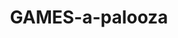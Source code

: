 ---
layout: page
title: GAMES-a-palooza
description: A "coffee with your prof" that turned into a "pizza with your fellow grad students". It's a success overall.!
img: assets/img/projects/DREAMing-pic.png
redirect: https://dx.doi.org/10.1093/nar/gkv795
importance: 1
category: 2022
---